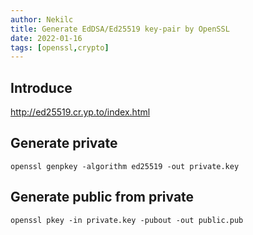 ```yaml
---
author: Nekilc
title: Generate EdDSA/Ed25519 key-pair by OpenSSL
date: 2022-01-16
tags: [openssl,crypto]
---
```


## Introduce
http://ed25519.cr.yp.to/index.html

## Generate private
`openssl genpkey -algorithm ed25519 -out private.key `

## Generate public from private
`openssl pkey -in private.key -pubout -out public.pub`
